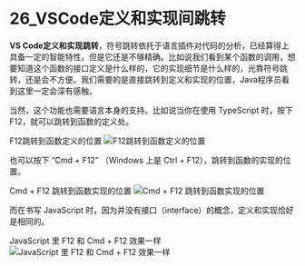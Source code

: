 # 26_VSCode定义和实现间跳转

**VS Code定义和实现跳转**，符号跳转依托于语言插件对代码的分析，已经算得上具备一定的智能特性，但是它还是不够精确。比如说我们看到某个函数的调用，想要知道这个函数的接口定义是什么样的，它的实现细节是什么样的，光靠符号跳转，还是会不方便。我们需要的是直接跳转到定义和实现的位置，Java程序员看到这里一定会深有感触。

当然，这个功能也需要语言本身的支持。比如说当你在使用 TypeScript 时，按下 F12，就可以跳转到函数的定义处。

F12跳转到函数定义的位置
![F12跳转到函数定义的位置](https://img.geek-docs.com/vscode/language-support/f12-function-definition-jump.gif)

也可以按下 “Cmd + F12” （Windows 上是 Ctrl + F12），跳转到函数的实现的位置。

Cmd + F12 跳转到函数实现的位置
![Cmd + F12 跳转到函数实现的位置](https://img.geek-docs.com/vscode/language-support/ctrl-f12-function-impl.gif)

而在书写 JavaScript 时，因为并没有接口（interface）的概念，定义和实现恰好是相同的。

JavaScript 里 F12 和 Cmd + F12 效果一样
![JavaScript 里 F12 和 Cmd + F12 效果一样](https://img.geek-docs.com/vscode/language-support/js-ctrl-f12-f12-same.gif)